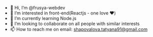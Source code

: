 - 👋 Hi, I’m @frusya-webdev
- 👀 I’m interested in front-end(Reactjs - one love ❤️)
- 🌱 I’m currently learning Node.js
- 💞️ I’m looking to collaborate on 
all people with similar interests
- 📫 How to reach me on email: shapovalova.tatyana91@gmail.com

<!---
frusya-webdev/frusya-webdev is a ✨ special ✨ repository because its `README.md` (this file) appears on your GitHub profile.
You can click the Preview link to take a look at your changes.
--->
